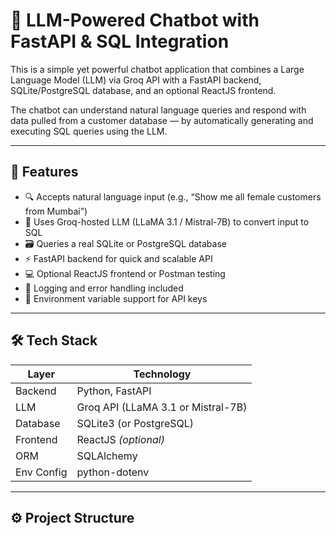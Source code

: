 # 🤖 LLM-Powered Chatbot with FastAPI & SQL Integration

This is a simple yet powerful chatbot application that combines a Large Language Model (LLM) via Groq API with a FastAPI backend, SQLite/PostgreSQL database, and an optional ReactJS frontend.

The chatbot can understand natural language queries and respond with data pulled from a customer database — by automatically generating and executing SQL queries using the LLM.

---

## 📌 Features

- 🔍 Accepts natural language input (e.g., “Show me all female customers from Mumbai”)
- 🧠 Uses Groq-hosted LLM (LLaMA 3.1 / Mistral-7B) to convert input to SQL
- 🗃️ Queries a real SQLite or PostgreSQL database
- ⚡ FastAPI backend for quick and scalable API
- 💻 Optional ReactJS frontend or Postman testing
- 🧾 Logging and error handling included
- 🔐 Environment variable support for API keys

---

## 🛠️ Tech Stack

| Layer       | Technology        |
|-------------|-------------------|
| Backend     | Python, FastAPI   |
| LLM         | Groq API (LLaMA 3.1 or Mistral-7B) |
| Database    | SQLite3 (or PostgreSQL) |
| Frontend    | ReactJS *(optional)* |
| ORM         | SQLAlchemy        |
| Env Config  | python-dotenv     |

---

## ⚙️ Project Structure

